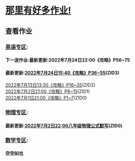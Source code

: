 # [那里有好多作业!](https://iamrege.github.io/thereiszuoye)
## 查看作业
### [英语专区](https://iamrege.github.io/thereiszuoye/releases/english):
#### 下一波作业:最新更新:2022年7月24日22:00《攻略》P56\~75
#### 最新更新:[2022年7月24日15:40《攻略》P36\~55](https://iamrege.github.io/thereiszuoye/releases/english/3)\(ZID3\)
[2022年7月13日13:30《攻略》P16\~35](https://iamrege.github.io/thereiszuoye/releases/english/2)\(ZID2\)  
[2022年7月2日21:00《攻略》P8\~15](https://iamrege.github.io/thereiszuoye/releases/english/1)\(ZID1\)  
[2022年7月1日21:00《攻略》P1\~7](https://iamrege.github.io/thereiszuoye/releases/english/0)\(ZID0\)
### [物理专区](https://iamrege.github.io/thereiszuoye/releases/physics):
#### 最新更新:[2022年7月2日22:00八年级物理公式默写](https://iamrege.github.io/thereiszuoye/releases/physics/0)\(ZID0\)
### [数学专区](https://iamrege.github.io/thereiszuoye/releases/math):
#### 空空如也
